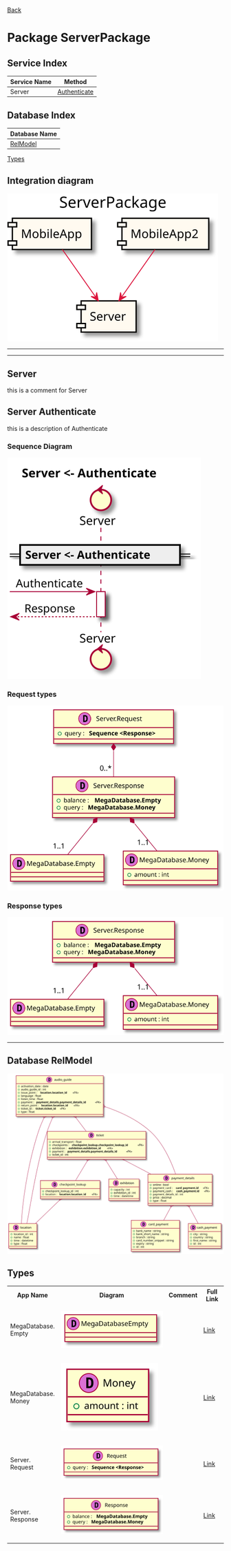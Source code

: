 
[Back](../README.md)
# Package ServerPackage

## Service Index
| Service Name | Method |
----|----
Server | [Authenticate](#Server-Authenticate) |

## Database Index
| Database Name |
----|
| [RelModel](#Database-RelModel) |

[Types](#Types)

## Integration diagram

![](ServerPackage_integration.svg)

---



---




## Server
this is a comment for Server




## Server Authenticate

this is a description of Authenticate

### Sequence Diagram
![](ServerAuthenticate.svg)

### Request types


![](ServerAuthenticatedata-model-parameter0.svg)


### Response types


![](ServerAuthenticatedata-model-response0.svg)


---



## Database RelModel

![](RelModeldb.svg)


## Types
<table>
<tr>
<th>App Name</th>
<th>Diagram</th>
<th>Comment</th>
<th>Full Link</th>
</tr>
<tr>



<td>

MegaDatabase.<br>Empty
</td>
<td>

![](Emptydata-model-Simple0.svg)

</td>
<td> 

 
</td>
<td>

[Link](Full-Emptydata-model-Simple0.svg)
</td>
</tr>

<td>

MegaDatabase.<br>Money
</td>
<td>

![](Moneydata-model-Simple1.svg)

</td>
<td> 

 
</td>
<td>

[Link](Full-Moneydata-model-Simple1.svg)
</td>
</tr>

<td>

Server.<br>Request
</td>
<td>

![](Requestdata-model-Simple0.svg)

</td>
<td> 

 
</td>
<td>

[Link](Full-Requestdata-model-Simple0.svg)
</td>
</tr>

<td>

Server.<br>Response
</td>
<td>

![](Responsedata-model-Simple1.svg)

</td>
<td> 

 
</td>
<td>

[Link](Full-Responsedata-model-Simple1.svg)
</td>
</tr>
</table>
